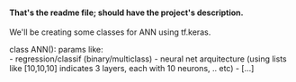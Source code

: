 #### That's the readme file; should have the project's description.

We'll be creating some classes for ANN using tf.keras.

class ANN():
	params like: 	
	 - regression/classif (binary/multiclass)
	 - neural net arquitecture (using lists like [10,10,10] indicates 3 layers, each with 10 neurons, .. etc)
	 - [...]


